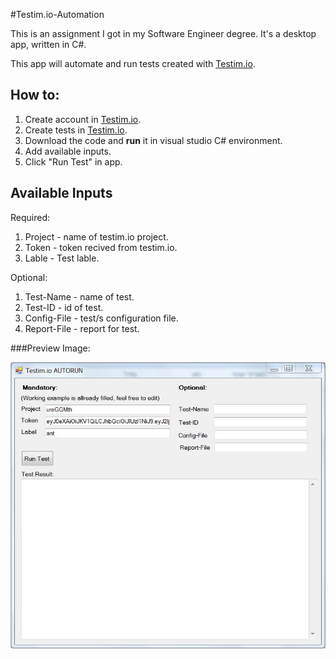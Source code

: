 #Testim.io-Automation

This is an assignment I got in my Software Engineer degree. It's a desktop app, written in C#. 

This app will automate and run tests created with [Testim.io](https://www.testim.io/).

## How to:
1. Create account in [Testim.io](https://www.testim.io/).
2. Create tests in [Testim.io](https://www.testim.io/).
3. Download the code and **run** it in visual studio C# environment.
4. Add available inputs.
5. Click "Run Test" in app.

## Available Inputs

Required:
1. Project - name of testim.io project.
2. Token   - token recived from testim.io.
3. Lable   - Test lable.

Optional:
1. Test-Name 	- name of test.
2. Test-ID   	- id of test.
3. Config-File	- test/s configuration file.
4. Report-File	- report for test.


###Preview Image:

![alt text](https://github.com/ammoammo/Testim.io-Automation/blob/master/img/preview.JPG "Preview Image")
